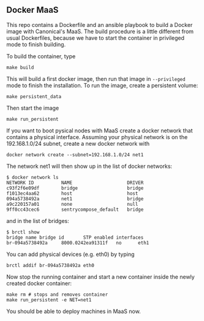 Docker MaaS
----

This repo contains a Dockerfile and an ansible playbook to build a Docker image
with Canonical's MaaS. The build procedure is a little different from usual Dockerfiles,
because we have to start the container in privileged mode to finish building.

To build the container, type

```
make build
```

This will build a first docker image, then run that image in `--privileged` mode to finish the installation.
To run the image, create a persistent volume:

```
make persistent_data
```

Then start the image

```
make run_persistent
```

If you want to boot pysical nodes with MaaS create a docker network that contains a physical interface.
Assuming your physical network is on the 192.168.1.0/24 subnet, create a new docker network with

```
docker network create --subnet=192.168.1.0/24 net1
```

The network net1 will then show up in the list of docker networks:

```
$ docker network ls
NETWORK ID          NAME                    DRIVER
c93f2f6e09df        bridge                  bridge              
f1013ec4aa62        host                    host                
094a5738492a        net1                    bridge              
a9c220157a01        none                    null                
9ff0cc43cec6        sentrycompose_default   bridge  
```
and in the list of bridges:
```
$ brctl show
bridge name	bridge id		STP enabled	interfaces
br-094a5738492a		8000.0242ea91311f	no		eth1
```

You can add physical devices (e.g. eth0) by typing

```
brctl addif br-094a5738492a eth0
```

Now stop the running container and start a new container inside the newly created docker container:
```
make rm # stops and removes container
make run_persistent -e NET=net1
```

You should be able to deploy machines in MaaS now.
